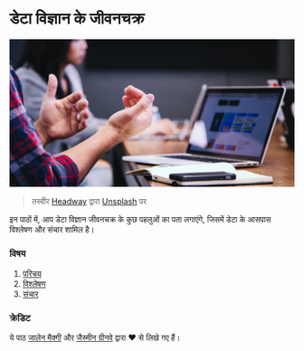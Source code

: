 # डेटा विज्ञान के जीवनचक्र
![संचार](../images/communication.jpg)
>तस्वीर <a href="https://unsplash.com/@headwayio?utm_source=unsplash&utm_medium=referral&utm_content=creditCopyText">Headway</a> द्वारा <a href="https://unsplash.com/s/photos/communication?utm_source=unsplash&utm_medium=referral&utm_content=creditCopyText">Unsplash</a> पर

इन पाठों में, आप डेटा विज्ञान जीवनचक्र के कुछ पहलुओं का पता लगाएंगे, जिसमें डेटा के आसपास विश्लेषण और संचार शामिल है।

### विषय
1. [परिचय](../14-Introduction/README.md)
2. [विश्लेषण](../15-analyzing/README.md)
3. [संचार](../16-communication/README.md)

### क्रेडिट
ये पाठ [जालेन मैक्गी](https://twitter.com/JalenMCG) और [जैस्मीन ग्रीनवे](https://twitter.com/paladique) द्वारा ❤️ से लिखे गए हैं।
